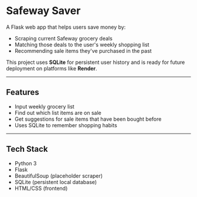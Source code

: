 # Safeway Saver

A Flask web app that helps users save money by:
- Scraping current Safeway grocery deals
- Matching those deals to the user's weekly shopping list
- Recommending sale items they've purchased in the past

This project uses **SQLite** for persistent user history and is ready for future deployment on platforms like **Render**.

---

## Features

- Input weekly grocery list
- Find out which list items are on sale
- Get suggestions for sale items that have been bought before
- Uses SQLite to remember shopping habits

---

## Tech Stack

- Python 3
- Flask
- BeautifulSoup (placeholder scraper)
- SQLite (persistent local database)
- HTML/CSS (frontend)
